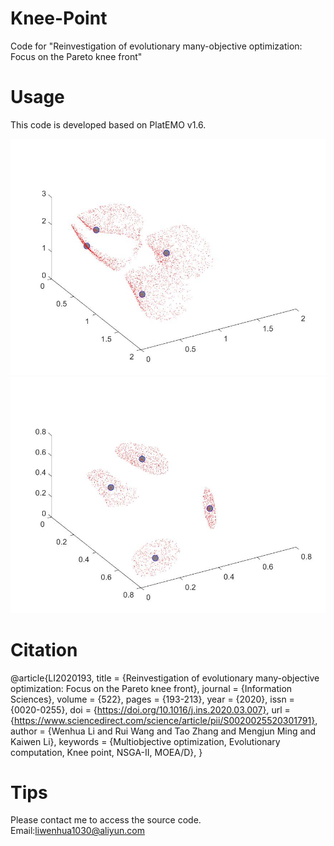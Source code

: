 # Knee-Point
Code for "Reinvestigation of evolutionary many-objective optimization: Focus on the Pareto knee front"

# Usage
This code is developed based on PlatEMO v1.6.

![test](PMOP/PMOP1.jpg)
![test](PMOP/PMOP2.jpg)

# Citation
@article{LI2020193,
title = {Reinvestigation of evolutionary many-objective optimization: Focus on the Pareto knee front},
journal = {Information Sciences},
volume = {522},
pages = {193-213},
year = {2020},
issn = {0020-0255},
doi = {https://doi.org/10.1016/j.ins.2020.03.007},
url = {https://www.sciencedirect.com/science/article/pii/S0020025520301791},
author = {Wenhua Li and Rui Wang and Tao Zhang and Mengjun Ming and Kaiwen Li},
keywords = {Multiobjective optimization, Evolutionary computation, Knee point, NSGA-II, MOEA/D},
}

# Tips
Please contact me to access the source code. Email:liwenhua1030@aliyun.com